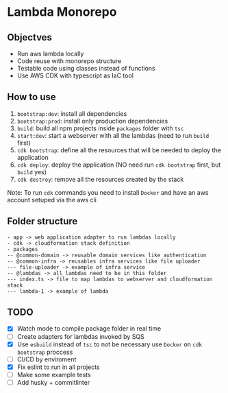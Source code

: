 # Lambda Monorepo

## Objectves
- Run aws lambda locally
- Code reuse with monorepo structure
- Testable code using classes instead of functions
- Use AWS CDK with typescript as IaC tool

## How to use
1. `bootstrap:dev`: install all dependencies
2. `bootstrap:prod`: install only production dependencies
3. `build`: build all npm projects inside `packages` folder with `tsc`
4. `start:dev`: start a webserver with all the lambdas (need to run `build` first)
5. `cdk bootstrap`: define all the resources that will be needed to deploy the application
6. `cdk deploy`: deploy the application (NO need run `cdk bootstrap` first, but `build` yes)
7. `cdk destroy`: remove all the resources created by the stack

  Note: To run `cdk` commands you need to install `Docker` and have an aws account setuped via the aws cli

## Folder structure

```
- app -> web application adapter to run lambdas locally
- cdk -> cloudformation stack definition
- packages
-- @common-domain -> reusable domain services like authentication
-- @common-infra -> reusables infra services like file uploader
--- file-uploader -> example of infra service
-- @lambdas -> all lambdas need to be in this folder
--- index.ts -> file to map lambdas to webserver and cloudformation stack
--- lambda-1 -> example of lambda
```

## TODO
- [x] Watch mode to compile package folder in real time
- [ ] Create adapters for lambdas invoked by SQS
- [x] Use `esbuild` instead of `tsc` to not be necessary use `Docker` on `cdk bootstrap` proccess
- [ ] CI/CD by enviroment
- [x] Fix eslint to run in all projects
- [ ] Make some example tests
- [ ] Add husky + commitlinter
